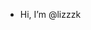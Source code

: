 - Hi, I’m @lizzzk
<!---
lizzzk/lizzzk is a ✨ special ✨ repository because its `README.md` (this file) appears on your GitHub profile.
You can click the Preview link to take a look at your changes.
--->
